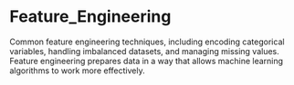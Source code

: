 # Feature_Engineering
Common feature engineering techniques, including encoding categorical variables, handling imbalanced datasets, and managing missing values. Feature engineering prepares data in a way that allows machine learning algorithms to work more effectively.
